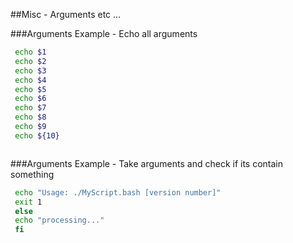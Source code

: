 
##Misc - Arguments etc ...

###Arguments Example - Echo all arguments
```bash
 echo $1
 echo $2
 echo $3
 echo $4
 echo $5
 echo $6
 echo $7
 echo $8
 echo $9
 echo ${10}
 ```
```bash
 ```
###Arguments Example - Take arguments and check if its contain something
```bash
 echo "Usage: ./MyScript.bash [version number]"
 exit 1
 else
 echo "processing..."
 fi
 ```




